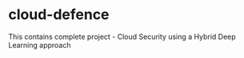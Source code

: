 # cloud-defence
This contains complete project - Cloud Security using a Hybrid Deep Learning approach
